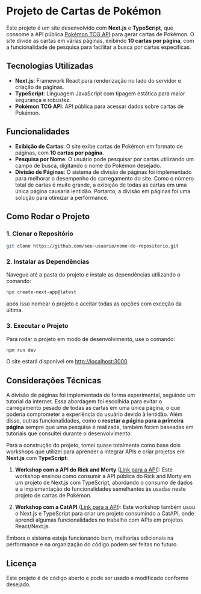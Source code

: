 # Projeto de Cartas de Pokémon

Este projeto é um site desenvolvido com **Next.js** e **TypeScript**, que consome a API pública [Pokémon TCG API](https://docs.pokemontcg.io/) para gerar cartas de Pokémon. O site divide as cartas em várias páginas, exibindo **10 cartas por página**, com a funcionalidade de pesquisa para facilitar a busca por cartas específicas.

## Tecnologias Utilizadas

- **Next.js**: Framework React para renderização no lado do servidor e criação de páginas.
- **TypeScript**: Linguagem JavaScript com tipagem estática para maior segurança e robustez.
- **Pokémon TCG API**: API pública para acessar dados sobre cartas de Pokémon.

## Funcionalidades

- **Exibição de Cartas**: O site exibe cartas de Pokémon em formato de páginas, com **10 cartas por página**.
- **Pesquisa por Nome**: O usuário pode pesquisar por cartas utilizando um campo de busca, digitando o nome do Pokémon desejado.
- **Divisão de Páginas**: O sistema de divisão de páginas foi implementado para melhorar o desempenho do carregamento do site. Como o número total de cartas é muito grande, a exibição de todas as cartas em uma única página causaria lentidão. Portanto, a divisão em páginas foi uma solução para otimizar a performance.

## Como Rodar o Projeto

### 1. Clonar o Repositório

```bash
git clone https://github.com/seu-usuario/nome-do-repositorio.git
```

### 2. Instalar as Dependências

Navegue até a pasta do projeto e instale as dependências utilizando o comando:

```bash
npx create-next-app@latest
```

após isso nomear o projeto e aceitar todas as opções com exceção da última.

### 3. Executar o Projeto

Para rodar o projeto em modo de desenvolvimento, use o comando:

```bash
npm run dev
```

O site estará disponível em [http://localhost:3000](http://localhost:3000).

## Considerações Técnicas

A divisão de páginas foi implementada de forma experimental, seguindo um tutorial da internet. Essa abordagem foi escolhida para evitar o carregamento pesado de todas as cartas em uma única página, o que poderia comprometer a experiência do usuário devido à lentidão. Além disso, outras funcionalidades, como o **resetar a página para a primeira página** sempre que uma pesquisa é realizada, também foram baseadas em tutoriais que consultei durante o desenvolvimento.

Para a construção do projeto, tomei quase totalmente como base dois workshops que utilizei para aprender a integrar APIs e criar projetos em **Next.js** com **TypeScript**:

1. **Workshop com a API do Rick and Morty** ([Link para a API](https://rickandmortyapi.com)): Este workshop ensinou como consumir a API pública do Rick and Morty em um projeto de Next.js com TypeScript, abordando o consumo de dados e a implementação de funcionalidades semelhantes às usadas neste projeto de cartas de Pokémon.
  
2. **Workshop com a CatAPI** ([Link para a API](https://thecatapi.com)): Este workshop também usou o Next.js e TypeScript para criar um projeto consumindo a CatAPI, onde aprendi algumas funcionalidades no trabalho com APIs em projetos React/Next.js.

Embora o sistema esteja funcionando bem, melhorias adicionais na performance e na organização do código podem ser feitas no futuro.

## Licença

Este projeto é de código aberto e pode ser usado e modificado conforme desejado.
